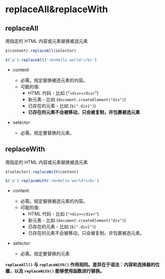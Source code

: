 # replaceAll&replaceWith

## replaceAll

用指定的 HTML 内容或元素替换被选元素

```js
$(content).replaceAll(selector)

$('p').replaceAll('<b>Hello world!</b>')
```

- content

  - 必需。规定替换被选元素的内容。
  - 可能的值:
    - HTML 代码 - 比如 ("`<div></div>`")
    - 新元素 - 比如 (`document.createElement("div")`)
    - 已存在的元素 - 比如 (`$(".div1")`)
    - **已存在的元素不会被移动，只会被复制，并包裹被选元素**

- selector
  - 必需。规定要替换的元素。

## replaceWith

用指定的 HTML 内容或元素替换被选元素

```js
$(selector).replaceWith(content)

$('p').replaceWith('<b>Hello world!</b>')
```

- content

  - 必需。规定替换被选元素的内容。
  - 可能的值:
    - HTML 代码 - 比如 (`"<div></div>"`)
    - 新元素 - 比如 (`document.createElement("div")`)
    - 已存在的元素 - 比如 (`$(".div1")`)
    - 已存在的元素不会被移动，只会被复制，并包裹被选元素。

- selector
  - 必需。规定要替换的元素

**`replaceAll()` 与 `replaceWith()` 作用相同。差异在于语法：内容和选择器的位置，以及 `replaceWith()` 能够使用函数进行替换。**
